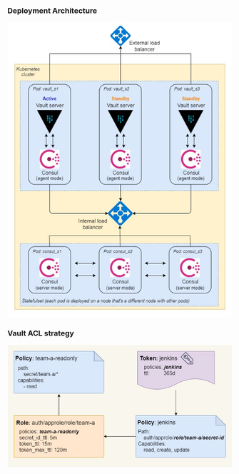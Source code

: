 ### Deployment Architecture
![Deployment architecture](deployment-architecture.jpg "Deployment architecture")
### Vault ACL strategy
![ACL strategy](acl-strategy.jpg "ACL strategy")
